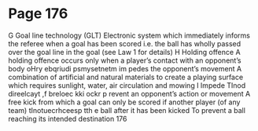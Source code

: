 # Page 176

G
Goal line technology (GLT)
Electronic system which immediately informs the referee when a goal has
been scored i.e. the ball has wholly passed over the goal line in the goal
(see Law 1 for details)
H
Holding offence
A holding offence occurs only when a player’s contact with an opponent’s body
oHry ebqriudi psmysetnetm im pedes the opponent’s movement
A combination of artificial and natural materials to create a playing surface
which requires sunlight, water, air circulation and mowing
I
Impede
TInod direelcayt ,f breloec kki ockr p revent an opponent’s action or movement
A free kick from which a goal can only be scored if another player (of any team)
tInotuecrhceesp tth e ball after it has been kicked
To prevent a ball reaching its intended destination
176
